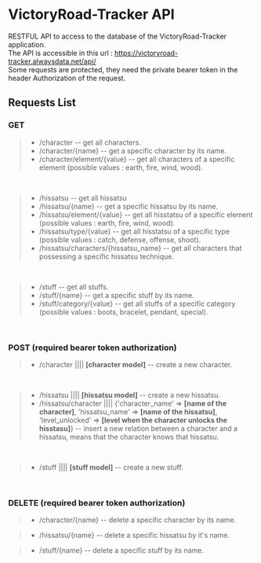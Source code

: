 # VictoryRoad-Tracker API
RESTFUL API to access to the database of the VictoryRoad-Tracker application. <br/>
The API is accessible in this url : https://victoryroad-tracker.alwaysdata.net/api/ <br/>
Some requests are protected, they need the private bearer token in the header Authorization of the request.

## Requests List

### GET

> - /character  -- get all characters.
> - /character/{name}  -- get a specific character by its name.
> - /character/element/{value} -- get all characters of a specific element (possible values : earth, fire, wind, wood).

<br/>

> - /hissatsu  -- get all hissatsu
> - /hissatsu/{name}  -- get a specific hissatsu by its name.
> - /hissatsu/element/{value}  -- get all hisstatsu of a specific element (possible values : earth, fire, wind, wood).
> - /hissatsu/type/{value}  -- get all hisstatsu of a specific type (possible values : catch, defense, offense, shoot).
> - /hissatsu/characters/{hissatsu_name}  -- get all characters that possessing a specific hissatsu technique.

<br/>

> - /stuff  -- get all stuffs.
> - /stuff/{name}  -- get a specific stuff by its name.
> - /stuff/category/{value}  -- get all stuffs of a specific category (possible values : boots, bracelet, pendant, special).

<br/>

### POST (required bearer token authorization)

> - /character |||| **[character model]**  -- create a new character.

<br/>

> - /hissatsu |||| **[hissatsu model]**  -- create a new hissatsu.
> - /hissatsu/character |||| {'character_name' => **[name of the character]**, 'hissatsu_name' => **[name of the hissatsu]**, 'level_unlocked' => **[level when the character unlocks the hisstasu]**}  -- insert a new relation between a character and a hissatsu, means that the character knows that hissatsu.

<br/>

> - /stuff |||| **[stuff model]**  -- create a new stuff.

<br/>

### DELETE (required bearer token authorization)

> - /character/{name}  -- delete a specific character by its name.

> - /hissatsu/{name}  -- delete a specific hissatsu by it's name.

> - /stuff/{name}  -- delete a specific stuff by its name.
